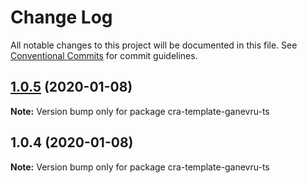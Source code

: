 # Change Log

All notable changes to this project will be documented in this file.
See [Conventional Commits](https://conventionalcommits.org) for commit guidelines.

## [1.0.5](https://github.com/Ganevru/cra-templates/compare/cra-template-ganevru-ts@1.0.4...cra-template-ganevru-ts@1.0.5) (2020-01-08)

**Note:** Version bump only for package cra-template-ganevru-ts





## 1.0.4 (2020-01-08)

**Note:** Version bump only for package cra-template-ganevru-ts
